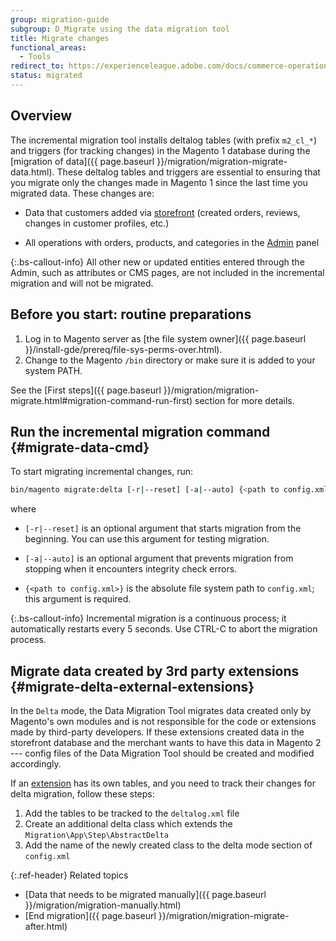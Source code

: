 ```yaml
---
group: migration-guide
subgroup: D_Migrate using the data migration tool
title: Migrate changes
functional_areas:
  - Tools
redirect_to: https://experienceleague.adobe.com/docs/commerce-operations/tools/data-migration/migrate-data/delta.html
status: migrated
---
```


## Overview

The incremental migration tool installs deltalog tables (with prefix `m2_cl_*`) and triggers (for tracking changes) in the Magento 1 database during the [migration of data]({{ page.baseurl }}/migration/migration-migrate-data.html). These deltalog tables and triggers are essential to ensuring that you migrate only the changes made in Magento 1 since the last time you migrated data. These changes are:

*  Data that customers added via [storefront](https://glossary.magento.com/storefront) (created orders, reviews, changes in customer profiles, etc.)

*  All operations with orders, products, and categories in the [Admin](https://glossary.magento.com/magento-admin) panel

 {:.bs-callout-info}
All other new or updated entities entered through the Admin, such as attributes or CMS pages, are not included in the incremental migration and will not be migrated.

## Before you start: routine preparations

1. Log in to Magento server as [the file system owner]({{ page.baseurl }}/install-gde/prereq/file-sys-perms-over.html).
1. Change to the Magento `/bin` directory or make sure it is added to your system PATH.

See the [First steps]({{ page.baseurl }}/migration/migration-migrate.html#migration-command-run-first) section for more details.

## Run the incremental migration command {#migrate-data-cmd}

To start migrating incremental changes, run:

```bash
bin/magento migrate:delta [-r|--reset] [-a|--auto] {<path to config.xml>}
```

where

*  `[-r|--reset]` is an optional argument that starts migration from the beginning. You can use this argument for testing migration.

*  `[-a|--auto]` is an optional argument that prevents migration from stopping when it encounters integrity check errors.

*  `{<path to config.xml>}` is the absolute file system path to `config.xml`; this argument is required.

 {:.bs-callout-info}
Incremental migration is a continuous process; it automatically restarts every 5 seconds. Use CTRL-C to abort the migration process.

## Migrate data created by 3rd party extensions {#migrate-delta-external-extensions}

In the `Delta` mode, the Data Migration Tool migrates data created only by Magento's own modules and is not responsible for the code or extensions made by third-party developers. If these extensions created data in the storefront database and the merchant wants to have this data in Magento 2 --- config files of the Data Migration Tool should be created and modified accordingly.

If an [extension](https://glossary.magento.com/extension) has its own tables, and you need to track their changes for delta migration, follow these steps:

1. Add the tables to be tracked to the `deltalog.xml` file
1. Create an additional delta class which extends the `Migration\App\Step\AbstractDelta`
1. Add the name of the newly created class to the delta mode section of `config.xml`

{:.ref-header}
Related topics

*  [Data that needs to be migrated manually]({{ page.baseurl }}/migration/migration-manually.html)
*  [End migration]({{ page.baseurl }}/migration/migration-migrate-after.html)
